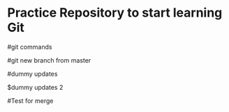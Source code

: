 # Practice Repository to start learning Git

#git commands

#git new branch from master

#dummy updates

$dummy updates 2

#Test for merge
